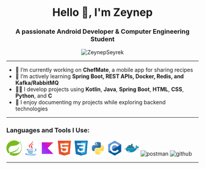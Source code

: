 <h1 align="center">Hello 👋, I'm Zeynep</h1>
<h3 align="center">A passionate Android Developer & Computer Engineering Student</h3>

<p align="center">
  <img src="https://komarev.com/ghpvc/?username=ZeynepSeyrek&label=Profile%20Views&color=0e75b6&style=flat" alt="ZeynepSeyrek" />
</p>

---

- 🔭 I’m currently working on **ChefMate**, a mobile app for sharing recipes  
- 🌱 I’m actively learning **Spring Boot, REST APIs, Docker, Redis, and Kafka/RabbitMQ**  
- 👩‍💻 I develop projects using **Kotlin**, **Java**, **Spring Boot**, **HTML**, **CSS**, **Python**, and **C**  
- 📝 I enjoy documenting my projects while exploring backend technologies  

---

<h3 align="left">Languages and Tools I Use:</h3>
<p align="left">
  <img src="https://raw.githubusercontent.com/devicons/devicon/master/icons/spring/spring-original.svg" alt="spring" width="40" height="40"/>
  <img src="https://raw.githubusercontent.com/devicons/devicon/master/icons/java/java-original.svg" alt="java" width="40" height="40"/>
  <img src="https://raw.githubusercontent.com/devicons/devicon/master/icons/kotlin/kotlin-original.svg" alt="kotlin" width="40" height="40"/>
  <img src="https://raw.githubusercontent.com/devicons/devicon/master/icons/html5/html5-original.svg" alt="html" width="40" height="40"/>
  <img src="https://raw.githubusercontent.com/devicons/devicon/master/icons/css3/css3-original.svg" alt="css" width="40" height="40"/>
  <img src="https://raw.githubusercontent.com/devicons/devicon/master/icons/python/python-original.svg" alt="python" width="40" height="40"/>
  <img src="https://raw.githubusercontent.com/devicons/devicon/master/icons/c/c-original.svg" alt="c" width="40" height="40"/>
  <img src="https://raw.githubusercontent.com/devicons/devicon/master/icons/docker/docker-original.svg" alt="docker" width="40" height="40"/>
  <img src="https://www.vectorlogo.zone/logos/getpostman/getpostman-icon.svg" alt="postman" width="40" height="40"/>
  <img src="https://www.vectorlogo.zone/logos/github/github-icon.svg" alt="github" width="40" height="40"/>
</p>

---

